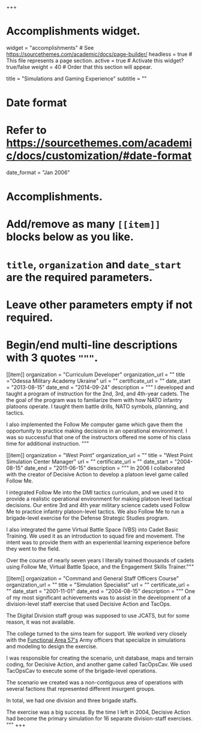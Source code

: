 +++
# Accomplishments widget.
widget = "accomplishments"  # See https://sourcethemes.com/academic/docs/page-builder/
headless = true  # This file represents a page section.
active = true  # Activate this widget? true/false
weight = 40  # Order that this section will appear.

title = "Simulations and Gaming Experience"
subtitle = ""

# Date format
#   Refer to https://sourcethemes.com/academic/docs/customization/#date-format
date_format = "Jan 2006"

# Accomplishments.
#   Add/remove as many `[[item]]` blocks below as you like.
#   `title`, `organization` and `date_start` are the required parameters.
#   Leave other parameters empty if not required.
#   Begin/end multi-line descriptions with 3 quotes `"""`.

[[item]]
organization = "Curriculum Developer"
organization_url = ""
title ="Odessa Military Academy Ukraine"
url = ""
certificate_url = ""
date_start = "2013-08-15"
date_end = "2014-09-24"
description = """
I developed and taught a program of instruction for the 2nd, 3rd, and 4th-year cadets.  The the goal of the program was to famliarize them with how NATO infantry platoons operate.  I taught them battle drills, NATO symbols, planning, and tactics.

I also implemented the Follow Me computer game which gave them the opportunity to practice making decisions in an operational environment.  I was so successful that one of the instructors offered me some of his class time for additional instruction. """

[[item]]
organization = "West Point"
organization_url = ""
title = "West Point Simulation Center Manager"
url = ""
certificate_url = ""
date_start = "2004-08-15"
date_end = "2011-06-15"
description = """
In 2006 I collaborated with the creator of Decisive Action to develop a platoon level game called Follow Me.

I integrated Follow Me into the DMI tactics curriculum, and we used it to provide a realistic operational environment for making platoon level tactical
decisions. Our entire 3rd and 4th year military science cadets used Follow Me to practice infantry platoon-level tactics.  We also Follow Me to run a brigade-level exercise for the Defense Strategic Studies program.

I also integrated the game Virtual Battle Space (VBS) into Cadet Basic Training.  We used it as an introduction to squad fire and movement. The intent was to provide them with an experiential learning experience before they went to the field.

Over the course of nearly seven years I literally trained thousands of cadets using Follow Me, Virtual Battle Space, and the Engagement Skills Trainer."""

[[item]]
organization = "Command and General Staff Officers Course"
organization_url = ""
title = "Simulation Specialist"
url = ""
certificate_url = ""
date_start = "2001-11-01"
date_end = "2004-08-15"
description = """
One of my most significant achievements was to assist in the development of a division-level staff exercise that used Decisive Action and TacOps.

The Digital Division staff group was supposed to use JCATS, but for some reason, it was not available.

The college turned to the sims team for support. We worked very closely with the [Functional Area 57's](https://www.csiac.org/certification/u-s-army-functional-area-57-fa57/) Army officers that specialize in simulations and modeling to design the exercise.

I was responsible for creating the scenario, unit database, maps and terrain coding, for Decisive Action, and another game called TacOpsCav. We used TacOpsCav to execute some of the brigade-level operations. 

The scenario we created was a non-contiguous area of operations with several factions that represented different insurgent groups.

In total, we had one division and three brigade staffs.

The exercise was a big success. By the time I left in 2004, Decisive Action had become the primary simulation for 16 separate division-staff exercises.  """
+++
